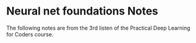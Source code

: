 # Neural net foundations Notes
The following notes are from the 3rd listen of the Practical Deep Learning for Coders course.


